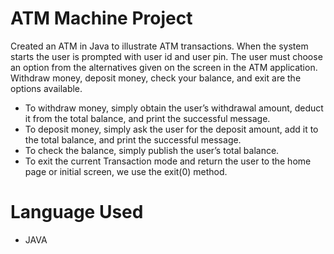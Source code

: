 # ATM Machine Project
Created an ATM in Java to illustrate ATM transactions. When the system starts the user is prompted with user id and user pin. The user must choose an option from the alternatives given on the screen in the ATM application. Withdraw money, deposit money, check your balance, and exit are the options available.
* To withdraw money, simply obtain the user’s withdrawal amount, deduct it from the total balance, and print the successful message.
* To deposit money, simply ask the user for the deposit amount, add it to the total balance, and print the successful message.
* To check the balance, simply publish the user’s total balance.
* To exit the current Transaction mode and return the user to the home page or initial screen, we use the exit(0) method.

# Language Used
* JAVA
